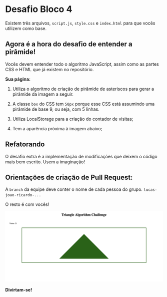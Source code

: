 # Desafio Bloco 4

Existem três arquivos, `script.js`, `style.css` e `index.html` para que vocês utilizem como base.

## Agora é a hora do desafio de entender a pirâmide!

Vocês devem entender todo o algoritmo JavaScript, assim como as partes CSS e HTML que já existem no repositório.

**Sua página:**

1. Utiliza o algoritmo de criação de pirâmide de asteriscos para gerar a pirâmide da imagem a seguir.

2. A classe `box` do CSS tem `50px` porque esse CSS está assumindo uma pirâmide de base 9, ou seja, com 5 linhas.

3. Utiliza LocalStorage para a criação do contador de visitas;

4. Tem a aparência próxima à imagem abaixo;

## Refatorando

O desafio extra é a implementação de modificações que deixem o código mais bem escrito. Usem a imaginação!

## Orientações de criação de Pull Request:

A `branch` da equipe deve conter o nome de cada pessoa do grupo. `lucas-joao-ricardo-...`

O resto é com vocês!

![Pyramid](pyramid.png)

**Divirtam-se!**
